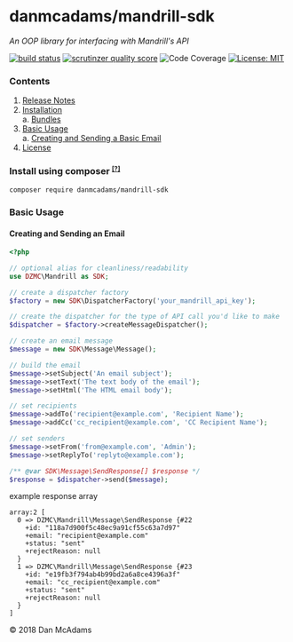 # danmcadams/mandrill-sdk
_An OOP library for interfacing with Mandrill's API_

[![build status](https://scrutinizer-ci.com/g/danmcadams/mandrill-sdk/badges/build.png?b=master)](https://scrutinizer-ci.com/g/danmcadams/mandrill-sdk/)
[![scrutinzer quality score](https://scrutinizer-ci.com/g/danmcadams/mandrill-sdk/badges/quality-score.png?b=master)](https://scrutinizer-ci.com/g/danmcadams/mandrill-sdk/)
![Code Coverage](https://scrutinizer-ci.com/g/danmcadams/mandrill-sdk/badges/coverage.png?b=master)
[![License: MIT](https://img.shields.io/badge/License-MIT-yellow.svg)](https://opensource.org/licenses/MIT)

### Contents
1. [Release Notes](doc/release.md)
2. [Installation](#installation)  
    a. [Bundles](#bundle-installation)
3. [Basic Usage](#basic-usage)  
    a. [Creating and Sending a Basic Email](#basic-email)  
4. [License](LICENSE)

### <a name="installation">Install using composer</a> <sup><small>[[?]](https://getcomposer.org)</a></small></sup>

`composer require danmcadams/mandrill-sdk`

### <a name="basic-usage">Basic Usage</a>

#### <a name="basic-email">Creating and Sending an Email</a>
```php
<?php

// optional alias for cleanliness/readability
use DZMC\Mandrill as SDK;

// create a dispatcher factory
$factory = new SDK\DispatcherFactory('your_mandrill_api_key');

// create the dispatcher for the type of API call you'd like to make
$dispatcher = $factory->createMessageDispatcher();

// create an email message
$message = new SDK\Message\Message();

// build the email
$message->setSubject('An email subject');
$message->setText('The text body of the email');
$message->setHtml('The HTML email body');

// set recipients
$message->addTo('recipient@example.com', 'Recipient Name');
$message->addCc('cc_recipient@example.com', 'CC Recipient Name');

// set senders
$message->setFrom('from@example.com', 'Admin');
$message->setReplyTo('replyto@example.com');

/** @var SDK\Message\SendResponse[] $response */
$response = $dispatcher->send($message);

```

example response array
```
array:2 [
  0 => DZMC\Mandrill\Message\SendResponse {#22
    +id: "118a7d900f5c48ec9a91cf55c63a7d97"
    +email: "recipient@example.com"
    +status: "sent"
    +rejectReason: null
  }
  1 => DZMC\Mandrill\Message\SendResponse {#23
    +id: "e19fb3f794ab4b99bd2a6a8ce4396a3f"
    +email: "cc_recipient@example.com"
    +status: "sent"
    +rejectReason: null
  }
]
````

&copy; 2018 Dan McAdams
